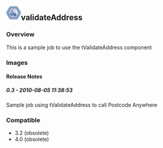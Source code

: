 ## <img src='./logo.jpg' width='40' height='40'>validateAddress

### Overview
This is a sample job to use the tValidateAddress component
### Images




#### Release Notes

##### 0.3 - 2010-08-05 11:38:53
Sample job using tValidateAddress to call Postcode Anywhere
### Compatible
 -  3.2 (obsolete)
 -   4.0 (obsolete)